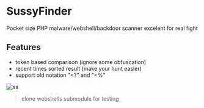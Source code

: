 # SussyFinder
Pocket size PHP malware/webshell/backdoor scanner excelent for real fight
## Features
- token based comparison (ignore some obfuscation)
- recent times sorted result (make your hunt easier)
- support old notation "<?" and "<%"

![ss](https://i.postimg.cc/zv7ZVYLg/Screenshot-20230605-105034.png)
>clone webshells submodule for testing
